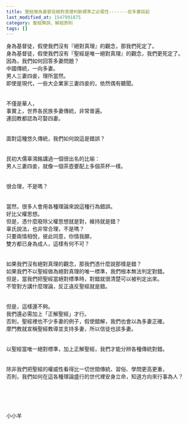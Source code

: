 ```yaml
---
title: 聖經做為基督徒絕對真理判斷標準之必需性-------從多妻談起
last_modified_at: 1547991875
category: 聖經無誤、解經原則
tags: []
---
```


<p>身為基督徒，假使我們沒有『絕對真理』的觀念，那我們死定了。<br/>身為基督徒，假使我們沒有『聖經是唯一絕對真理』的觀念，我們更死定了。<br/>因為，我們如何回答多妻問題？<br/><!--more-->中國傳統，一向多妻。<br/>男人三妻四妾，理所當然。<br/>即使是現代，一些大企業家三妻四妾的，依然偶有聽聞。<br/><br/><br/>不僅是華人，<br/>事實上，世界各民族多妻傳統，非常普遍。<br/>連回教都認為可娶四妻。<br/><br/><br/>面對這種悠久傳統，我們如何說這是錯誤？<br/><br/><br/>民初大儒辜鴻銘講過一個很出名的比喻：<br/>男人三妻四妾，就像一個茶壺要配上多個茶杯一樣。<br/><br/><br/>很合理，不是嗎？<br/><br/><br/>當然，很多人會用各種理論來說這種行為錯誤。<br/>好比父權思想。<br/>但是，憑什麼廢除父權思想就是對，維持就是錯？<br/>辜氏說法，也非常合理，不是嗎？<br/>只要兩情相悅，彼此同意，你情我願，<br/>雙方都已身為成人，這樣有何不可？<br/><br/><br/>如果我們沒有絕對真理的觀念，那我們憑什麼說那樣是錯？<br/>如果我們不以聖經做為絕對真理的唯一標準，我們根本無法判定對錯。<br/>但是，當我們把聖經當絕對標準時，對錯就很清楚可以被判定出來。<br/>不管對方講什麼理論，反正違反聖經就是錯。<br/><br/><br/>但是，這樣還不夠。<br/>我們還必需加上「正解聖經」才行。<br/>否則，聖經裡也不少多妻的例子，假使錯解，我們也會以為多妻正確。<br/>摩門教就宣稱聖經教導並支持多妻，所以信徒也該多妻。<br/><br/><br/>以聖經當唯一絕對標準，加上正解聖經，我們才能分辨各種傳統對錯。<br/><br/><br/>除非我們把聖經的權威性看得比一切世間傳統、習俗、學問更高更重，<br/>否則，我們如何在這各種理論盛行的世代裡安身立命，知道方向來行事為人？<br/><br/><br/><br/><br/><br/>小小羊<br/><br/><br/><br/><br/><br/></p>